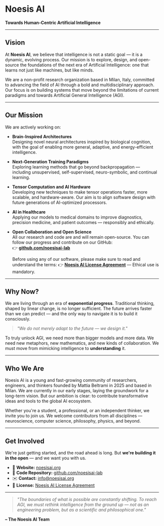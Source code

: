 # Noesis AI

**Towards Human-Centric Artificial Intelligence**

---

## Vision

At **Noesis AI**, we believe that intelligence is not a static goal — it is a dynamic, evolving process. Our mission is to explore, design, and open-source the foundations of the next era of Artificial Intelligence: one that learns not just like machines, but like minds.

We are a non-profit research organization based in Milan, Italy, committed to advancing the field of AI through a bold and multidisciplinary approach. Our focus is on building systems that move beyond the limitations of current paradigms and towards Artificial General Intelligence (AGI).

---

## Our Mission

We are actively working on:

- **Brain-Inspired Architectures**  
  Designing novel neural architectures inspired by biological cognition, with the goal of enabling more general, adaptive, and energy-efficient intelligence.

- **Next-Generation Training Paradigms**  
  Exploring learning methods that go beyond backpropagation — including unsupervised, self-supervised, neuro-symbolic, and continual learning.

- **Tensor Computation and AI Hardware**  
  Developing new techniques to make tensor operations faster, more scalable, and hardware-aware. Our aim is to align software design with future generations of AI-optimized processors.

- **AI in Healthcare**  
  Applying our models to medical domains to improve diagnostics, precision medicine, and patient outcomes — responsibly and ethically.

- **Open Collaboration and Open Science**  
  All our research and code are and will remain open-source. You can follow our progress and contribute on our GitHub:  
  👉 **[github.com/noesisai-lab](https://github.com/noesisai-lab)**
  
  Before using any of our software, please make sure to read and understand the terms:
  👉 **[Noesis AI License Agreement](https://github.com/noesisai-lab/.github/LICENSE)** — Ethical use is mandatory.

---

## Why Now?

We are living through an era of **exponential progress**. Traditional thinking, shaped by linear change, is no longer sufficient. The future arrives faster than we can predict — and the only way to navigate it is to build it consciously.

> *"We do not merely adapt to the future — we design it."*

To truly unlock AGI, we need more than bigger models and more data. We need new metaphors, new mathematics, and new kinds of collaboration. We must move from mimicking intelligence to **understanding** it.

---

## Who We Are

Noesis AI is a young and fast-growing community of researchers, engineers, and thinkers founded by Mattia Beltrami in 2025 and based in Milan. We are currently in our early stages, laying the groundwork for a long-term vision. But our ambition is clear: to contribute transformative ideas and tools to the global AI ecosystem.

Whether you're a student, a professional, or an independent thinker, we invite you to join us. We welcome contributors from all disciplines — neuroscience, computer science, philosophy, physics, and beyond.

---

## Get Involved

We're just getting started, and the road ahead is long. But **we're building it in the open** — and we want you with us.

- 🔗 **Website:** [noesisai.org](https://noesisai.org)
- 💾 **Code Repository:** [github.com/noesisai-lab](https://github.com/noesisai-lab)  
- ✉️ **Contact:** [info@noesisai.org](mailto:info@noesisai.org)
- 📜 **License:** [Noesis AI License Agreement](https://github.com/noesisai-lab/.github/LICENSE)

---

> *"The boundaries of what is possible are constantly shifting. To reach AGI, we must rethink intelligence from the ground up — not as an engineering problem, but as a scientific and philosophical one."*

**– The Noesis AI Team**